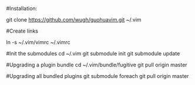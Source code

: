 #Installation:

git clone https://github.com/wugh/guohuavim.git ~/.vim

#Create links

ln -s ~/.vim/vimrc ~/.vimrc

#Init the submodules
cd ~/.vim
git submodule init
git submodule update

#Upgrading a plugin bundle
cd ~/.vim/bundle/fugitive
git pull origin master

#Upgrading all bundled plugins
git submodule foreach git pull origin master

